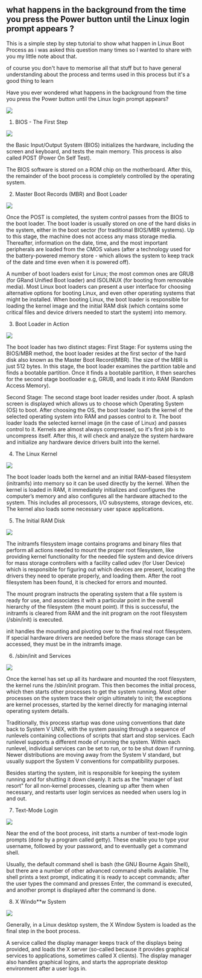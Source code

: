 ## what happens in the background from the time you press the Power button until the Linux login prompt appears ?

This is a simple step by step tutorial to show what happen in Linux Boot Process as i was asked this question many times so I wanted to share with you my little note about that.

of course you don't have to memorise all that stuff but to have general understanding about the process and terms used in this process but it's a good thing to learn

Have you ever wondered what happens in the background from the time you press the Power button until the Linux login prompt appears?

<img src="./images/1.png">

1) BIOS - The First Step

<img src="./images/2.png">

the Basic Input/Output System (BIOS) initializes the hardware, including the screen and keyboard, and tests the main memory. This process is also called POST (Power On Self Test).

The BIOS software is stored on a ROM chip on the motherboard. After this, the remainder of the boot process is completely controlled by the operating system.

2) Master Boot Records (MBR) and Boot Loader

<img src="./images/3.png">

Once the POST is completed, the system control passes from the BIOS to the boot loader. The boot loader is usually stored on one of the hard disks in the system, either in the boot sector (for traditional BIOS/MBR systems). Up to this stage, the machine does not access any mass storage media. Thereafter, information on the date, time, and the most important peripherals are loaded from the CMOS values (after a technology used for the battery-powered memory store - which allows the system to keep track of the date and time even when it is powered off).

A number of boot loaders exist for Linux; the most common ones are GRUB (for GRand Unified Boot loader) and ISOLINUX (for booting from removable media). Most Linux boot loaders can present a user interface for choosing alternative options for booting Linux, and even other operating systems that might be installed. When booting Linux, the boot loader is responsible for loading the kernel image and the initial RAM disk (which contains some critical files and device drivers needed to start the system) into memory.

3) Boot Loader in Action

<img src="./images/4.jpg">

The boot loader has two distinct stages:
First Stage:
For systems using the BIOS/MBR method, the boot loader resides at the first sector of the hard disk also known as the Master Boot Record(MBR). The size of the MBR is just 512 bytes. In this stage, the boot loader examines the partition table and finds a bootable partition. Once it finds a bootable partition, it then searches for the second stage bootloader e.g, GRUB, and loads it into RAM (Random Access Memory).

Second Stage:
The second stage boot loader resides under /boot. A splash screen is displayed which allows us to choose which Operating System (OS) to boot. After choosing the OS, the boot loader loads the kernel of the selected operating system into RAM and passes control to it.
The boot loader loads the selected kernel image (in the case of Linux) and passes control to it. Kernels are almost always compressed, so it's first job is to uncompress itself. After this, it will check and analyze the system hardware and initialize any hardware device drivers built into the kernel.

4) The Linux Kernel

<img src="./images/5.jpg">

The boot loader loads both the kernel and an initial RAM–based filesystem (initramfs) into memory so it can be used directly by the kernel.
When the kernel is loaded in RAM, it immediately initializes and configures the computer’s memory and also configures all the hardware attached to the system. This includes all processors, I/O subsystems, storage devices, etc. The kernel also loads some necessary user space applications.

5) The Initial RAM Disk

<img src="./images/5.jpg">


The initramfs filesystem image contains programs and binary files that perform all actions needed to mount the proper root filesystem, like providing kernel functionality for the needed file system and device drivers for mass storage controllers with a facility called udev (for User Device) which is responsible for figuring out which devices are present, locating the drivers they need to operate properly, and loading them. After the root filesystem has been found, it is checked for errors and mounted.

The mount program instructs the operating system that a file system is ready for use, and associates it with a particular point in the overall hierarchy of the filesystem (the mount point). If this is successful, the initramfs is cleared from RAM and the init program on the root filesystem (/sbin/init) is executed.

init handles the mounting and pivoting over to the final real root filesystem. If special hardware drivers are needed before the mass storage can be accessed, they must be in the initramfs image.

6) /sbin/init and Services

<img src="./images/7.jpg">


Once the kernel has set up all its hardware and mounted the root filesystem, the kernel runs the /sbin/init program. This then becomes the initial process, which then starts other processes to get the system running. Most other processes on the system trace their origin ultimately to init; the exceptions are kernel processes, started by the kernel directly for managing internal operating system details.

Traditionally, this process startup was done using conventions that date back to System V UNIX, with the system passing through a sequence of runlevels containing collections of scripts that start and stop services. Each runlevel supports a different mode of running the system. Within each runlevel, individual services can be set to run, or to be shut down if running. Newer distributions are moving away from the System V standard, but usually support the System V conventions for compatibility purposes.

Besides starting the system, init is responsible for keeping the system running and for shutting it down cleanly. It acts as the "manager of last resort" for all non-kernel processes, cleaning up after them when necessary, and restarts user login services as needed when users log in and out.

7) Text-Mode Login

<img src="./images/8.jpg">

Near the end of the boot process, init starts a number of text-mode login prompts (done by a program called getty). These enable you to type your username, followed by your password, and to eventually get a command shell.

Usually, the default command shell is bash (the GNU Bourne Again Shell), but there are a number of other advanced command shells available. The shell prints a text prompt, indicating it is ready to accept commands; after the user types the command and presses Enter, the command is executed, and another prompt is displayed after the command is done.

8) X Windo\*\*w System

<img src="./images/9.jpg">

Generally, in a Linux desktop system, the X Window System is loaded as the final step in the boot process.

A service called the display manager keeps track of the displays being provided, and loads the X server (so-called because it provides graphical services to applications, sometimes called X clients). The display manager also handles graphical logins, and starts the appropriate desktop environment after a user logs in.
